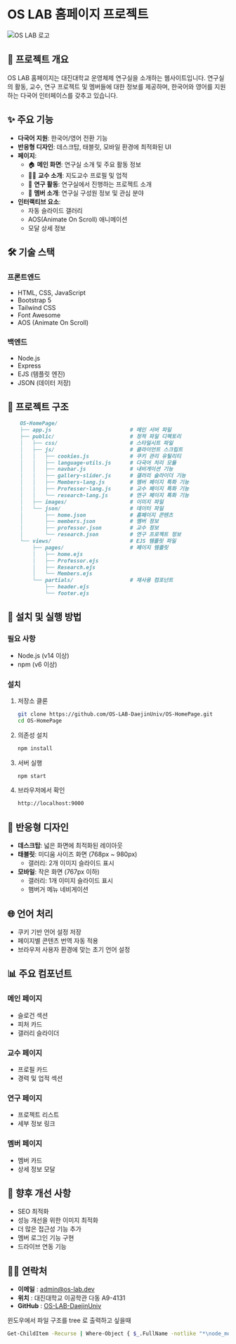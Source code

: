# OS LAB 홈페이지 프로젝트

![OS LAB 로고](/public/images/Logo.png)

## 📌 프로젝트 개요

OS LAB 홈페이지는 대진대학교 운영체제 연구실을 소개하는 웹사이트입니다. 연구실의 활동, 교수, 연구 프로젝트 및 멤버들에 대한 정보를 제공하며, 한국어와 영어를 지원하는 다국어 인터페이스를 갖추고 있습니다.

## ✨ 주요 기능

- **다국어 지원**: 한국어/영어 전환 기능
- **반응형 디자인**: 데스크탑, 태블릿, 모바일 환경에 최적화된 UI
- **페이지**:
  - 🏠 **메인 화면**: 연구실 소개 및 주요 활동 정보
  - 👨‍🏫 **교수 소개**: 지도교수 프로필 및 업적
  - 🔬 **연구 활동**: 연구실에서 진행하는 프로젝트 소개
  - 👥 **멤버 소개**: 연구실 구성원 정보 및 관심 분야
- **인터랙티브 요소**:
  - 자동 슬라이드 갤러리
  - AOS(Animate On Scroll) 애니메이션
  - 모달 상세 정보

## 🛠 기술 스택

### 프론트엔드

- HTML, CSS, JavaScript
- Bootstrap 5
- Tailwind CSS
- Font Awesome
- AOS (Animate On Scroll)

### 백엔드

- Node.js
- Express
- EJS (템플릿 엔진)
- JSON (데이터 저장)

## 📂 프로젝트 구조

```md
    OS-HomePage/
    ├── app.js                         # 메인 서버 파일
    ├── public/                        # 정적 파일 디렉토리
    │   ├── css/                       # 스타일시트 파일
    │   ├── js/                        # 클라이언트 스크립트
    │   │   ├── cookies.js             # 쿠키 관리 유틸리티
    │   │   ├── language-utils.js      # 다국어 처리 모듈
    │   │   ├── navbar.js              # 내비게이션 기능
    │   │   ├── gallery-slider.js      # 갤러리 슬라이더 기능
    │   │   ├── Members-lang.js        # 멤버 페이지 특화 기능
    │   │   ├── Professer-lang.js      # 교수 페이지 특화 기능
    │   │   └── research-lang.js       # 연구 페이지 특화 기능
    │   ├── images/                    # 이미지 파일
    │   └── json/                      # 데이터 파일
    │       ├── home.json              # 홈페이지 콘텐츠
    │       ├── members.json           # 멤버 정보
    │       ├── professor.json         # 교수 정보
    │       └── research.json          # 연구 프로젝트 정보
    └── views/                         # EJS 템플릿 파일
        ├── pages/                     # 페이지 템플릿
        │   ├── home.ejs
        │   ├── Professor.ejs
        │   ├── Research.ejs
        │   └── Members.ejs
        └── partials/                  # 재사용 컴포넌트
            ├── header.ejs
            └── footer.ejs
```

## 🚀 설치 및 실행 방법

### 필요 사항

- Node.js (v14 이상)
- npm (v6 이상)

### 설치

1. 저장소 클론

   ```bash
   git clone https://github.com/OS-LAB-DaejinUniv/OS-HomePage.git
   cd OS-HomePage
   ```

2. 의존성 설치

   ```bash
   npm install
   ```

3. 서버 실행

   ```bash
   npm start
   ```

4. 브라우저에서 확인

   ```bash
   http://localhost:9000
   ```

## 📱 반응형 디자인

- **데스크탑**: 넓은 화면에 최적화된 레이아웃
- **태블릿**: 미디움 사이즈 화면 (768px ~ 980px)
  - 갤러리: 2개 이미지 슬라이드 표시
- **모바일**: 작은 화면 (767px 이하)
  - 갤러리: 1개 이미지 슬라이드 표시
  - 햄버거 메뉴 네비게이션

## 🌐 언어 처리

- 쿠키 기반 언어 설정 저장
- 페이지별 콘텐츠 번역 자동 적용
- 브라우저 사용자 환경에 맞는 초기 언어 설정

## 📊 주요 컴포넌트

### 메인 페이지

- 슬로건 섹션
- 피처 카드
- 갤러리 슬라이더

### 교수 페이지

- 프로필 카드
- 경력 및 업적 섹션

### 연구 페이지

- 프로젝트 리스트
- 세부 정보 링크

### 멤버 페이지

- 멤버 카드
- 상세 정보 모달

## 🎯 향후 개선 사항

- SEO 최적화
- 성능 개선을 위한 이미지 최적화
- 더 많은 접근성 기능 추가
- 멤버 로그인 기능 구현
- 드라이브 연동 기능

## 👨‍💻 연락처

- **이메일** : admin@os-lab.dev
- **위치** : 대진대학교 이공학관 다동 A9-4131
- **GitHub** : [OS-LAB-DaejinUniv](https://github.com/OS-LAB-DaejinUniv)

<!-- ## 📜 라이선스

이 프로젝트는 [MIT 라이선스](LICENSE)에 따라 라이선스가 부여됩니다.

---

© 2023-2024 OS LAB, Daejin University. All Rights Reserved.

--- -->

윈도우에서 파일 구조를 tree 로 출력하고 싶을때

```Bash
Get-ChildItem -Recurse | Where-Object { $_.FullName -notlike "*\node_modules*" } | ForEach-Object { $_.FullName.Substring($PWD.Path.Length) } | Sort-Object | ForEach-Object { $_ -replace "\\", "/" -replace "/", (" " * ($_.Split("/").Count - 1) + "|--") }
```

